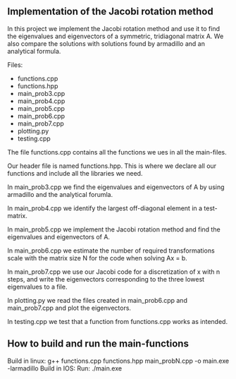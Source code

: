 Implementation of the Jacobi rotation method
--------------------------------------------

In this project we implement the Jacobi rotation method and use it to find 
the eigenvalues and eigenvectors of a symmetric, tridiagonal matrix A. We also 
compare the solutions with solutions found by armadillo and an analytical formula.

Files:
- functions.cpp
- functions.hpp
- main_prob3.cpp
- main_prob4.cpp
- main_prob5.cpp
- main_prob6.cpp
- main_prob7.cpp
- plotting.py
- testing.cpp


The file functions.cpp contains all the functions we ues in all the main-files.

Our header file is named functions.hpp. This is where we declare all our 
functions and include all the libraries we need.

In main_prob3.cpp we find the eigenvalues and eigenvectors of A by using armadillo
and the analytical forumla. 

In main_prob4.cpp we identify the largest off-diagonal element in a test-matrix. 

In main_prob5.cpp we implement the Jacobi rotation method and find the eigenvalues
and eigenvectors of A. 

In main_prob6.cpp we estimate the number of required transformations scale with 
the matrix size N for the code when solving Ax = b.

In main_prob7.cpp we use our Jacobi code for a discretization of x with n steps, 
and write the eigenvectors corresponding to the three lowest eigenvalues to a file. 

In plotting.py we read the files created in main_prob6.cpp and main_prob7.cpp and plot 
the eigenvectors. 

In testing.cpp we test that a function from functions.cpp works as intended. 



How to build and run the main-functions
----------------------------------------

Build in linux: g++ functions.cpp functions.hpp main_probN.cpp -o main.exe -larmadillo
Build in IOS: 
Run: ./main.exe
